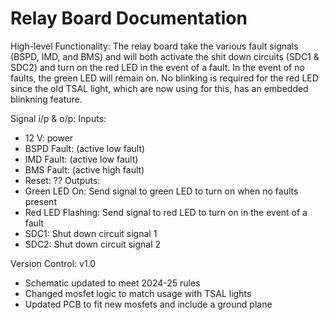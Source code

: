 # Relay Board Documentation

High-level Functionality:
The relay board take the various fault signals (BSPD, IMD, and BMS) and will both activate the shit down circuits (SDC1 & SDC2) and turn on the red LED in the event of a fault. In the event of no faults, the green LED will remain on. No blinking is required for the red LED since the old TSAL light, which are now using for this, has an embedded blinkning feature.

Signal i/p & o/p:
Inputs:
 - 12 V: power
 - BSPD Fault: (active low fault)
 - IMD Fault: (active low fault)
 - BMS Fault: (active high fault)
 - Reset: ??
Outputs:
 - Green LED On: Send signal to green LED to turn on when no faults present
 - Red LED Flashing: Send signal to red LED to turn on in the event of a fault
 - SDC1: Shut down circuit signal 1
 - SDC2: Shut down circuit signal 2

Version Control:
v1.0
 - Schematic updated to meet 2024-25 rules
 - Changed mosfet logic to match usage with TSAL lights
 - Updated PCB to fit new mosfets and include a ground plane
